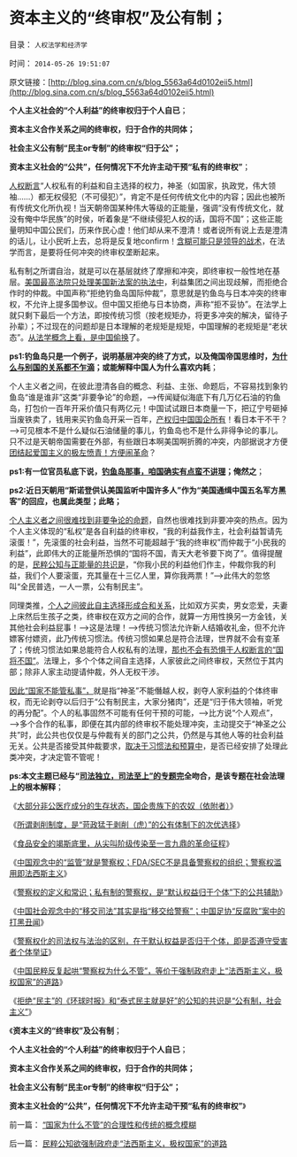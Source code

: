 # 资本主义的“终审权”及公有制；

目录： `人权法学和经济学` 

时间： `2014-05-26 19:51:07` 

原文链接：[http://blog.sina.com.cn/s/blog_5563a64d0102eii5.html](http://blog.sina.com.cn/s/blog_5563a64d0102eii5.html)

**个人主义社会的“个人利益”的终审权归于个人自已**；

**资本主义合作关系之间的终审权，归于合作的共同体；**

**社会主义公有制“民主or专制”的终审权“归于公”；**

**资本主义社会的“公共”，任何情况下不允许主动干预“私有的终审权”**；

[人权断言](../../../2009/2/6/人权经济学.md)“人权私有的利益和自主选择的权力，神圣（如国家，执政党，伟大领袖……）都无权侵犯（不可侵犯）”，肯定不是任何传统文化中的内容；因此也被所有传统文化所仇视！当天朝帝国某种伟大等级的正能量，强调“没有传统文化，就没有俺中华民族”的时侯，听着象是“不继续侵犯人权的话，国将不国”；这些正能量明知中国公民们，历来作民心虚！他们却从来不澄清！或者说所有说上去是澄清的话儿，让小民听上去，总将是反复地confirm！[含糊可能只是领导的战术](../../../2012/6/12/模糊的革命如何“执行”？“革命”的含义五花八门.md)，在法学而言，是要将任何冲突的终审权垄断起来。

私有制之所谓自治，就是可以在基层就终了摩擦和冲突，即终审权一般性地在基层。[美国最高法院只处理美国新法案的执法中](../../../2014/5/17/“大宪章法系”，缺乏大宪意精神，“宪改，宪政，普选”毫无意义.md)，利益集团之间出现歧解，而拒绝合作时的仲裁。中国声称“拒绝钓鱼岛国际仲裁”，意思就是钓鱼岛与日本冲突的终审权，不允许上提多国参议。但中国又拒绝与日本协商，声称“拒不妥协”。在法学上就只剩下最后一个方法，即按传统习惯（按老规矩办，将更多冲突的解决，留待子孙辈）；不过现在的问题却是日本理解的老规矩是规矩，中国理解的老规矩是“老状态”。[从法学概念上看，是中国偷换](../../../2012/9/29/由钓鱼岛争端理解私有制如何实现和谐社会.md)了。

**ps1:钓鱼岛只是一个例子，说明基层冲突的终了方式，以及俺国帝国思维时，[为什么与别国的关系都不乍滴](../../../2009/12/13/“得道多助，失道寡助”.md)；或能解释中国人为什么喜欢内耗**；

个人主义者之间，在彼此澄清各自的概念、利益、主张、命题后，不容易找到象钓鱼岛“谁是谁非”这类“非要争论”的命题，——>传闻疑似海底下有几万亿石油的钓鱼岛，打包价一百年开采价值只有两亿元！中国试试跟日本商量一下，把辽宁号砸掉当废铁卖了，钱用来买钓鱼岛开采一百年，[产权归中国国企所有](../../../2012/9/28/英国，美国，香港和中国的土地产权和私有制及钓鱼岛.md)！看日本干不干？——>可见根本不是什么疑似石油储量的事儿，钓鱼岛也不是什么非得争论的事儿。只不过是天朝帝国需要在外部，有些跟日本啊美国啊折腾的冲突，内部据说才方便[团结起爱国主义的极左愤青！方便闹革命](../../../2012/9/26/令人发指的暴行都是民粹氛围中偶发的激情；.md)？

**ps1:有一位官员私底下说，[钓鱼岛那事，咱国确实有点蛮不讲理](../../../2012/10/30/从钓鱼岛之义，了解西人对契约，要约，诚信的常识.md)；俺然之**；

**ps2:近日天朝用“斯诺登供认美国监听中国许多人”作为“美国通缉中国五名军方黑客”的回应，也属此类型；此略；**

[个人主义者之间很难找到非要争论的命题](../../../2014/5/22/忽悠了左棍的百度与谷歌的区别，妖魔化美国和扣帽子的自由.md)，自然也很难找到非要冲突的热点。因为个人主义体现的“私权”是各自利益的终审权，“我的利益我作主，社会利益暂请先滚蛋！”，先滚蛋的社会利益，当然不可能超越于“我的终审权”而仲裁于“小民我的利益”，此即伟大的正能量所恐惧的“国将不国，青天大老爷要下岗了”。值得提醒的是，[民粹公知与正能量的共识是](../../../2014/2/15/《乌合之众》之“散户不理性”的数学表达,和帕累托积；.md)，“你我小民的利益他们作主，仲裁你我的利益，我们个人要滚蛋，充其量在十三亿人里，算你我两票！”——>此伟大的忽悠叫“全民普选，一人一票，公有制民主”。

同理类推，[个人之间彼此自主选择形成合和关系](../../../2009/2/5/市场经济的自由交换原则不容争辩.md)，比如双方买卖，男女恋爱，夫妻上床然后生孩子之类，终审权在双方之间的合作，就算一方用性换另一方金钱，关其他社会利益屁事！——>这是法理！——>传统习惯法允许新人结婚收礼金，但不允许嫖客付嫖资，此乃传统习惯法。传统习惯如果总是符合法理，世界就不会有变革了；传统习惯法如果总能符合人权私有的法理，[那也不会有恐惧于人权断言的“国将不国”](../../../2009/7/24/人权普世价值观或令传统中国将不国.md)。法理上，多个个体之间自主选择，人家彼此之间终审权，天然位于其内部；除非人家主动提请仲裁，外人无权干涉。

[因此“国家不能管私事”，](../../../2014/5/24/愚民和公知，没有区分“国家不能管私事”和“国家不再管冲突”.md)就是指“神圣”不能僭越人权，剥夺人家利益的个体终审权，而无论剥夺以后归于“公有制民主，大家分猪肉”，还是“归于伟大领袖，听党的再分配”。个人的私事固然不可能有任何干预的可能，——>比方说“个人观点”，——>多个合作的私事，即便在其内部的终审权不能处理冲突，主动提交于“神圣之公共”时，此公共也仅仅是与仲裁有关的部门之公共，仍然是与其他人等的社会利益无关。公共是否接受其仲裁要求，[取决于习惯法和预算中](../../../2012/12/6/“有犯强汉者，虽远必诛”的成本透支.md)，是否已经安排了处理此类冲突，才决定管不管呢！

**ps:本文主题已经与“[司法独立，司法至上”的专题完](../../../2014/4/5/从“君主至上”到“司法至上”的政治进化，及亚里士多德《政治学》.md)全吻合，是该专题在社会法理上的根本解释**；

《[大部分非公医疗成分的生存状态，国企贵族下的农奴（依附者）](../../../2014/5/13/大部分非公医疗成分的生存状态，国企贵族下的农奴（依附者）.md)》

《[所谓剥削制度，是“苛政猛于剥削（虎）”的公有体制下的次优选择](../../../2014/5/15/判断医改市场化程度的简单指标.md)》

《[食品安全的竭斯底里，从尖叫阶级传染至一言九鼎的革命征程](../../../2014/5/16/食品安全竭斯底里，从尖叫阶级传染到一言九鼎的革命征程.md)》

《[中国观念中的“监管”就是警察权；FDA/SEC不是具备警察权的组织；警察权滥用即法西斯主义](../../../2014/5/19/孟德斯鸠“习惯被监管的中国人，不理解市场经济的价值”.md)》

《[警察权的定义和常识；私有制的警察权，是“默认权益归于个体”下的公共辅助](../../../2014/5/20/警察权的定义和常识,公法及私法.md)》

《[中国社会观念中的“移交司法”其实是指“移交给警察”；中国足协“反腐败”案中的打黑丑闻](../../../2014/5/21/警察权不允许替代司法权力，及警察国家的定义.md)》

《[警察权化的司法权与法治的区别，在于默认权益是否归于个体，即是否遵守受害者个体举证](../../../2014/5/22/警察权执罚需要被罚人自愿，警察权化的司法权力特色.md)》

《[中国民粹反复起哄“警察权为什么不管”，等价于强制政府走上“法西斯主义，极权国家”的道路](../../../2014/5/23/民粹公知欲强制政府走“法西斯主义，极权国家”的道路.md)》

《[拒绝“民主”的《环球时报》和“泰式民主就是好”的公知的共识是“公有制，社会主义”](../../../2014/5/24/愚民和公知，没有区分“国家不能管私事”和“国家不再管冲突”.md)》

《**资本主义的“终审权”及公有制**；

**个人主义社会的“个人利益”的终审权归于个人自已**；

**资本主义合作关系之间的终审权，归于合作的共同体；**

**社会主义公有制“民主or专制”的终审权“归于公”；**

**资本主义社会的“公共”，任何情况下不允许主动干预“私有的终审权”**》

前一篇： [“国家为什么不管”的合理性和传统的概念模糊](../../../2014/5/29/“国家为什么不管”的合理性和传统的概念模糊.md)

后一篇： [民粹公知欲强制政府走“法西斯主义，极权国家”的道路](../../../2014/5/23/民粹公知欲强制政府走“法西斯主义，极权国家”的道路.md)

